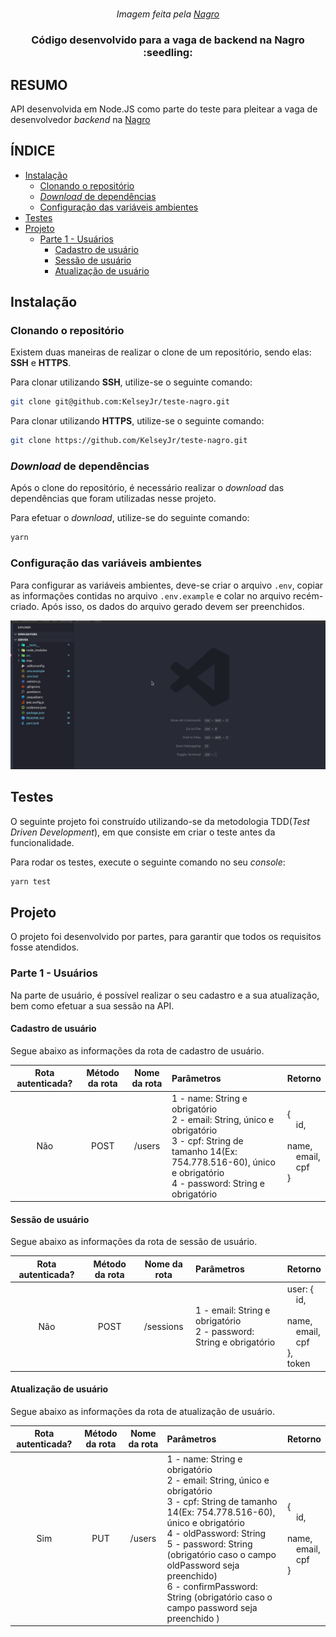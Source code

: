 <h1 align="center" style="background-image: -webkit-linear-gradient( -29deg, rgb(37, 129, 196) 0%, rgb(45, 65, 127) 100%);">
<!--
  <img alt="Gympoint" title="Nagro" src="https://storage.googleapis.com/nagro-static/site/assets/img/Logo_Nagro_Branco.png" width="200px" />
-->
</h1>

<p align="center"><i>Imagem feita pela <a href="https://nagro.com.br/">Nagro</a></i></p>

<h3 align="center">Código desenvolvido para a vaga de backend na Nagro :seedling:</h3>

## RESUMO

API desenvolvida em Node.JS como parte do teste para pleitear a vaga de desenvolvedor *backend* na <a href="https://nagro.com.br/">Nagro</a>
<!--
Para visualizar os requisitos, acesso o arquivo TESTE.md, clicando <a href="https://nagro.com.br/">aqui</a>
https://www.md5online.org/
-->

## ÍNDICE

- [Instalação](#instalação)
  - [Clonando o repositório](#clonando-o-repositório)
  - [*Download* de dependências](#download-de-dependências)
  - [Configuração das variáveis ambientes](#configuração-das-variáveis-ambientes)
- [Testes](#testes)
- [Projeto](#projeto)
  - [Parte 1 - Usuários](#parte-1---usuários)
    - [Cadastro de usuário](#cadastro-de-usuário)
    - [Sessão de usuário](#sessão-de-usuário)
    - [Atualização de usuário](#atualização-de-usuário)

## Instalação

### Clonando o repositório

Existem duas maneiras de realizar o clone de um repositório, sendo elas: **SSH** e **HTTPS**.

Para clonar utilizando **SSH**, utilize-se o seguinte comando:
```bash
git clone git@github.com:KelseyJr/teste-nagro.git
```

Para clonar utilizando **HTTPS**, utilize-se o seguinte comando:
```bash
git clone https://github.com/KelseyJr/teste-nagro.git
```

### *Download* de dependências

Após o clone do repositório, é necessário realizar o *download* das dependências que foram utilizadas nesse projeto.

Para efetuar o *download*, utilize-se do seguinte comando:
```bash
yarn
```

### Configuração das variáveis ambientes
Para configurar as variáveis ambientes, deve-se criar o arquivo `.env`, copiar as informações contidas
no arquivo `.env.example` e colar no arquivo recém-criado. Após isso, os dados do arquivo gerado devem ser preenchidos.

![](enviroment.gif)


## Testes
O seguinte projeto foi construído utilizando-se da metodologia TDD(*Test Driven Development*), em que consiste em criar o teste antes da funcionalidade.

Para rodar os testes, execute o seguinte comando no seu *console*:
```bash
yarn test
```

## Projeto
O projeto foi desenvolvido por partes, para garantir que todos os requisitos fosse atendidos.

### Parte 1 - Usuários
Na parte de usuário, é possível realizar o seu cadastro e a sua atualização, bem como efetuar a sua sessão na API.

#### Cadastro de usuário
Segue abaixo as informações da rota de cadastro de usuário.

|Rota autenticada? | Método da rota | Nome da rota | Parâmetros | Retorno |
| :---: | :---: | :---: | :--- | :--- |
|Não | POST | /users | 1 - name: String e obrigatório<br> 2 - email: String, único e obrigatório<br> 3 - cpf: String de tamanho 14(Ex: 754.778.516-60), único e obrigatório<br>4 - password: String e obrigatório | { <br>&emsp;id, <br>&emsp;name,<br>&emsp;email,<br>&emsp;cpf<br> }|

#### Sessão de usuário
Segue abaixo as informações da rota de sessão de usuário.

|Rota autenticada? | Método da rota | Nome da rota | Parâmetros | Retorno |
| :---: | :---: | :---: | :--- | :--- |
|Não | POST | /sessions | 1 - email: String e obrigatório<br>2 - password: String e obrigatório | user: { <br>&emsp;id, <br>&emsp;name,<br>&emsp;email,<br>&emsp;cpf<br> },<br>token|

#### Atualização de usuário
Segue abaixo as informações da rota de atualização de usuário.

|Rota autenticada? | Método da rota | Nome da rota | Parâmetros | Retorno |
| :---: | :---: | :---: | :--- | :--- |
|Sim | PUT | /users | 1 - name: String e obrigatório<br> 2 - email: String, único e obrigatório<br> 3 - cpf: String de tamanho 14(Ex: 754.778.516-60), único e obrigatório<br>4 - oldPassword: String<br>5 - password: String (obrigatório caso o campo oldPassword seja preenchido)<br>6 - confirmPassword: String (obrigatório caso o campo password seja preenchido )| { <br>&emsp;id, <br>&emsp;name,<br>&emsp;email,<br>&emsp;cpf<br> }|


